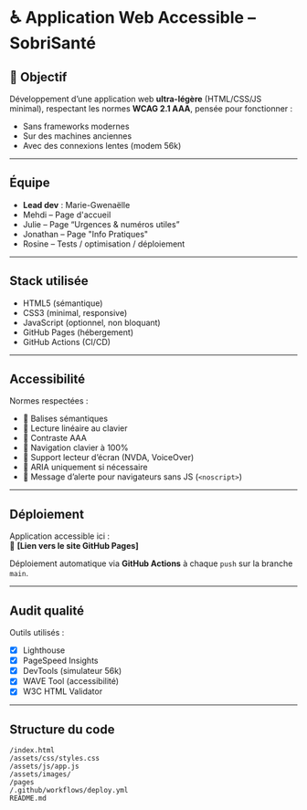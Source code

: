 # ♿ Application Web Accessible – SobriSanté

## 🎯 Objectif
Développement d’une application web **ultra-légère** (HTML/CSS/JS minimal), respectant les normes **WCAG 2.1 AAA**, pensée pour fonctionner :
- Sans frameworks modernes
- Sur des machines anciennes
- Avec des connexions lentes (modem 56k)

---

## Équipe
- **Lead dev** : Marie-Gwenaëlle
- Mehdi – Page d'accueil 
- Julie – Page “Urgences & numéros utiles” 
- Jonathan – Page "Info Pratiques"
- Rosine – Tests / optimisation / déploiement

---

## Stack utilisée
- HTML5 (sémantique)
- CSS3 (minimal, responsive)
- JavaScript (optionnel, non bloquant)
- GitHub Pages (hébergement)
- GitHub Actions (CI/CD)

---

## Accessibilité
Normes respectées :
- 🔹 Balises sémantiques
- 🔹 Lecture linéaire au clavier
- 🔹 Contraste AAA
- 🔹 Navigation clavier à 100%
- 🔹 Support lecteur d’écran (NVDA, VoiceOver)
- 🔹 ARIA uniquement si nécessaire
- 🔹 Message d’alerte pour navigateurs sans JS (`<noscript>`)

---

## Déploiement
Application accessible ici :  
🔗 **[Lien vers le site GitHub Pages]**

Déploiement automatique via **GitHub Actions** à chaque `push` sur la branche `main`.

---

## Audit qualité
Outils utilisés :
- [x] Lighthouse
- [x] PageSpeed Insights
- [x] DevTools (simulateur 56k)
- [x] WAVE Tool (accessibilité)
- [x] W3C HTML Validator

---

## Structure du code
```plaintext
/index.html
/assets/css/styles.css
/assets/js/app.js
/assets/images/
/pages
/.github/workflows/deploy.yml
README.md
